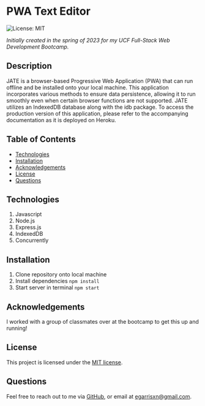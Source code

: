 # PWA Text Editor

![License: MIT](https://img.shields.io/badge/License-MIT-yellow.svg)

_Initially created in the spring of 2023 for my UCF Full-Stack Web Development Bootcamp._

## Description

JATE is a browser-based Progressive Web Application (PWA) that can run offline and be installed onto your local machine. This application incorporates various methods to ensure data persistence, allowing it to run smoothly even when certain browser functions are not supported. JATE utilizes an IndexedDB database along with the idb package. To access the production version of this application, please refer to the accompanying documentation as it is deployed on Heroku.

## Table of Contents

- [Technologies](#technologies)
- [Installation](#installation)
- [Acknowledgements](#acknowledgements)
- [License](#license)
- [Questions](#questions)

## Technologies

1. Javascript
2. Node.js
3. Express.js
4. IndexedDB
5. Concurrently

## Installation

1. Clone repository onto local machine
2. Install dependencies `npm install`
3. Start server in terminal `npm start`

## Acknowledgements

I worked with a group of classmates over at the bootcamp to get this up and running!

## License

This project is licensed under the [MIT license](https://opensource.org/licenses/MIT).

## Questions

Feel free to reach out to me via [GitHub](https://github.com/EGARRISXN), or email at egarrisxn@gmail.com.

